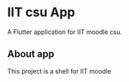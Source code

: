 # IIT csu App

A Flutter application for IIT moodle csu.

## About app

This project is a shell for IIT moodle
